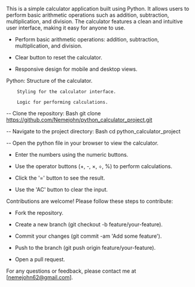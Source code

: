 <!-- Hey, in this project I created a simple calculator with GUI using python -->

<!-- PROJECT DISCRIPTION -->

This is a simple calculator application built using Python. It allows users to perform basic arithmetic operations such as addition, subtraction, multiplication, and division. The calculator features a clean and intuitive user interface, making it easy for anyone to use.

<!-- FEATURES -->

* Perform basic arithmetic operations: addition, subtraction, multiplication, and division.

* Clear button to reset the calculator.

* Responsive design for mobile and desktop views.

<!-- TECHNOLOGIES USED -->

Python: Structure of the calculator.

        Styling for the calculator interface.

        Logic for performing calculations.

<!-- INSTALLATION -->

-- Clone the repository:
Bash
git clone https://github.com/Nemejohn/python_calculator_project.git


-- Navigate to the project directory:
Bash
cd python_calculator_project

-- Open the python file in your browser to view the calculator.


<!--- Usage --->

* Enter the numbers using the numeric buttons.

* Use the operator buttons (+, -, ×, ÷, %) to perform calculations.

* Click the '=' button to see the result.

* Use the 'AC' button to clear the input.


<!-- Contributing -->

Contributions are welcome! Please follow these steps to contribute:

* Fork the repository.

* Create a new branch (git checkout -b feature/your-feature).

* Commit your changes (git commit -am 'Add some feature').

* Push to the branch (git push origin feature/your-feature).

* Open a pull request.


<!-- Contact -->

For any questions or feedback, please contact me at [nemejohn62@gmail.com].
